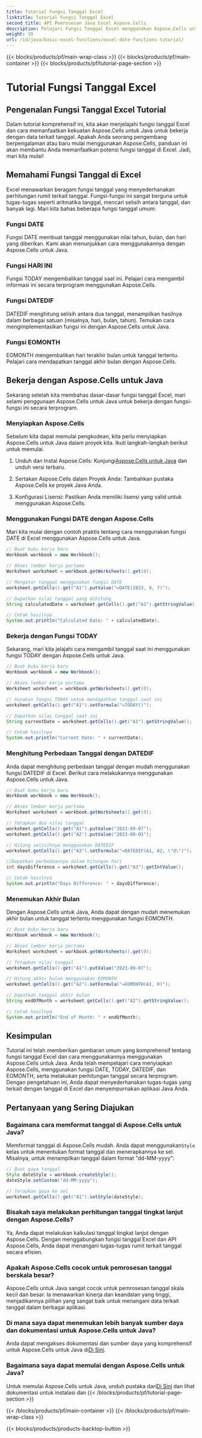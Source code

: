 ```yaml
---
title: Tutorial Fungsi Tanggal Excel
linktitle: Tutorial Fungsi Tanggal Excel
second_title: API Pemrosesan Java Excel Aspose.Cells
description: Pelajari Fungsi Tanggal Excel menggunakan Aspose.Cells untuk Java. Jelajahi tutorial langkah demi langkah dengan kode sumber.
weight: 19
url: /id/java/basic-excel-functions/excel-date-functions-tutorial/
---
```


{{< blocks/products/pf/main-wrap-class >}}
{{< blocks/products/pf/main-container >}}
{{< blocks/products/pf/tutorial-page-section >}}

# Tutorial Fungsi Tanggal Excel


## Pengenalan Fungsi Tanggal Excel Tutorial

Dalam tutorial komprehensif ini, kita akan menjelajahi fungsi tanggal Excel dan cara memanfaatkan kekuatan Aspose.Cells untuk Java untuk bekerja dengan data terkait tanggal. Apakah Anda seorang pengembang berpengalaman atau baru mulai menggunakan Aspose.Cells, panduan ini akan membantu Anda memanfaatkan potensi fungsi tanggal di Excel. Jadi, mari kita mulai!

## Memahami Fungsi Tanggal di Excel

Excel menawarkan beragam fungsi tanggal yang menyederhanakan perhitungan rumit terkait tanggal. Fungsi-fungsi ini sangat berguna untuk tugas-tugas seperti aritmatika tanggal, mencari selisih antara tanggal, dan banyak lagi. Mari kita bahas beberapa fungsi tanggal umum:

### Fungsi DATE

Fungsi DATE membuat tanggal menggunakan nilai tahun, bulan, dan hari yang diberikan. Kami akan menunjukkan cara menggunakannya dengan Aspose.Cells untuk Java.

### Fungsi HARI INI

Fungsi TODAY mengembalikan tanggal saat ini. Pelajari cara mengambil informasi ini secara terprogram menggunakan Aspose.Cells.

### Fungsi DATEDIF

DATEDIF menghitung selisih antara dua tanggal, menampilkan hasilnya dalam berbagai satuan (misalnya, hari, bulan, tahun). Temukan cara mengimplementasikan fungsi ini dengan Aspose.Cells untuk Java.

### Fungsi EOMONTH

EOMONTH mengembalikan hari terakhir bulan untuk tanggal tertentu. Pelajari cara mendapatkan tanggal akhir bulan dengan Aspose.Cells.

## Bekerja dengan Aspose.Cells untuk Java

Sekarang setelah kita membahas dasar-dasar fungsi tanggal Excel, mari selami penggunaan Aspose.Cells untuk Java untuk bekerja dengan fungsi-fungsi ini secara terprogram.

### Menyiapkan Aspose.Cells

Sebelum kita dapat memulai pengkodean, kita perlu menyiapkan Aspose.Cells untuk Java dalam proyek kita. Ikuti langkah-langkah berikut untuk memulai.

1. Unduh dan Instal Aspose.Cells: Kunjungi[Aspose.Cells untuk Java](https://releases.aspose.com/cells/java/) dan unduh versi terbaru.

2. Sertakan Aspose.Cells dalam Proyek Anda: Tambahkan pustaka Aspose.Cells ke proyek Java Anda.

3. Konfigurasi Lisensi: Pastikan Anda memiliki lisensi yang valid untuk menggunakan Aspose.Cells.

### Menggunakan Fungsi DATE dengan Aspose.Cells

Mari kita mulai dengan contoh praktis tentang cara menggunakan fungsi DATE di Excel menggunakan Aspose.Cells untuk Java.

```java
// Buat buku kerja baru
Workbook workbook = new Workbook();

// Akses lembar kerja pertama
Worksheet worksheet = workbook.getWorksheets().get(0);

// Mengatur tanggal menggunakan fungsi DATE
worksheet.getCells().get("A1").putValue("=DATE(2023, 9, 7)");

// Dapatkan nilai tanggal yang dihitung
String calculatedDate = worksheet.getCells().get("A1").getStringValue();

// Cetak hasilnya
System.out.println("Calculated Date: " + calculatedDate);
```

### Bekerja dengan Fungsi TODAY

Sekarang, mari kita jelajahi cara mengambil tanggal saat ini menggunakan fungsi TODAY dengan Aspose.Cells untuk Java.

```java
// Buat buku kerja baru
Workbook workbook = new Workbook();

// Akses lembar kerja pertama
Worksheet worksheet = workbook.getWorksheets().get(0);

// Gunakan fungsi TODAY untuk mendapatkan tanggal saat ini
worksheet.getCells().get("A1").setFormula("=TODAY()");

// Dapatkan nilai tanggal saat ini
String currentDate = worksheet.getCells().get("A1").getStringValue();

// Cetak hasilnya
System.out.println("Current Date: " + currentDate);
```

### Menghitung Perbedaan Tanggal dengan DATEDIF

Anda dapat menghitung perbedaan tanggal dengan mudah menggunakan fungsi DATEDIF di Excel. Berikut cara melakukannya menggunakan Aspose.Cells untuk Java.

```java
// Buat buku kerja baru
Workbook workbook = new Workbook();

// Akses lembar kerja pertama
Worksheet worksheet = workbook.getWorksheets().get(0);

// Tetapkan dua nilai tanggal
worksheet.getCells().get("A1").putValue("2023-09-07");
worksheet.getCells().get("A2").putValue("2023-08-01");

// Hitung selisihnya menggunakan DATEDIF
worksheet.getCells().get("A3").setFormula("=DATEDIF(A1, A2, \"d\")");

//Dapatkan perbedaannya dalam hitungan hari
int daysDifference = worksheet.getCells().get("A3").getIntValue();

// Cetak hasilnya
System.out.println("Days Difference: " + daysDifference);
```

### Menemukan Akhir Bulan

Dengan Aspose.Cells untuk Java, Anda dapat dengan mudah menemukan akhir bulan untuk tanggal tertentu menggunakan fungsi EOMONTH.

```java
// Buat buku kerja baru
Workbook workbook = new Workbook();

// Akses lembar kerja pertama
Worksheet worksheet = workbook.getWorksheets().get(0);

// Tetapkan nilai tanggal
worksheet.getCells().get("A1").putValue("2023-09-07");

// Hitung akhir bulan menggunakan EOMONTH
worksheet.getCells().get("A2").setFormula("=EOMONTH(A1, 0)");

// Dapatkan tanggal akhir bulan
String endOfMonth = worksheet.getCells().get("A2").getStringValue();

// Cetak hasilnya
System.out.println("End of Month: " + endOfMonth);
```

## Kesimpulan

Tutorial ini telah memberikan gambaran umum yang komprehensif tentang fungsi tanggal Excel dan cara menggunakannya menggunakan Aspose.Cells untuk Java. Anda telah mempelajari cara menyiapkan Aspose.Cells, menggunakan fungsi DATE, TODAY, DATEDIF, dan EOMONTH, serta melakukan perhitungan tanggal secara terprogram. Dengan pengetahuan ini, Anda dapat menyederhanakan tugas-tugas yang terkait dengan tanggal di Excel dan menyempurnakan aplikasi Java Anda.

## Pertanyaan yang Sering Diajukan

### Bagaimana cara memformat tanggal di Aspose.Cells untuk Java?

 Memformat tanggal di Aspose.Cells mudah. Anda dapat menggunakan`Style` kelas untuk menentukan format tanggal dan menerapkannya ke sel. Misalnya, untuk menampilkan tanggal dalam format "dd-MM-yyyy":

```java
// Buat gaya tanggal
Style dateStyle = workbook.createStyle();
dateStyle.setCustom("dd-MM-yyyy");

// Terapkan gaya ke sel
worksheet.getCells().get("A1").setStyle(dateStyle);
```

### Bisakah saya melakukan perhitungan tanggal tingkat lanjut dengan Aspose.Cells?

Ya, Anda dapat melakukan kalkulasi tanggal tingkat lanjut dengan Aspose.Cells. Dengan menggabungkan fungsi tanggal Excel dan API Aspose.Cells, Anda dapat menangani tugas-tugas rumit terkait tanggal secara efisien.

### Apakah Aspose.Cells cocok untuk pemrosesan tanggal berskala besar?

Aspose.Cells untuk Java sangat cocok untuk pemrosesan tanggal skala kecil dan besar. Ia menawarkan kinerja dan keandalan yang tinggi, menjadikannya pilihan yang sangat baik untuk menangani data terkait tanggal dalam berbagai aplikasi.

### Di mana saya dapat menemukan lebih banyak sumber daya dan dokumentasi untuk Aspose.Cells untuk Java?

 Anda dapat mengakses dokumentasi dan sumber daya yang komprehensif untuk Aspose.Cells untuk Java di[Di Sini](https://reference.aspose.com/cells/java/).

### Bagaimana saya dapat memulai dengan Aspose.Cells untuk Java?

 Untuk memulai Aspose.Cells untuk Java, unduh pustaka dari[Di Sini](https://releases.aspose.com/cells/java/) dan lihat dokumentasi untuk instalasi dan
{{< /blocks/products/pf/tutorial-page-section >}}

{{< /blocks/products/pf/main-container >}}
{{< /blocks/products/pf/main-wrap-class >}}

{{< blocks/products/products-backtop-button >}}
